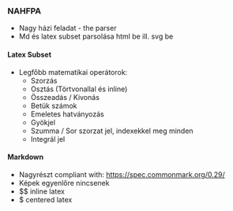 ### NAHFPA

- Nagy házi feladat - the parser
- Md és latex subset parsolása html be ill. svg be

#### Latex Subset
- Legfőbb matematikai operátorok:
    - Szorzás
    - Osztás (Törtvonallal és inline)
    - Összeadás / Kivonás
    - Betük számok
    - Emeletes hatványozás
    - Gyökjel
    - Szumma / Sor szorzat jel, indexekkel meg minden
    - Integrál jel

#### Markdown
- Nagyrészt compliant with: https://spec.commonmark.org/0.29/
- Képek egyenlőre nincsenek
- $$ inline latex
- $ centered latex